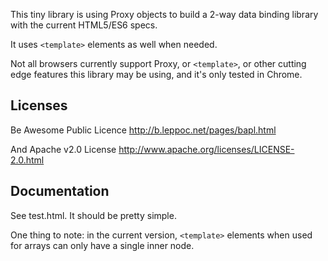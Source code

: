 This tiny library is using Proxy objects to build a 2-way data binding library
with the current HTML5/ES6 specs.

It uses `<template>` elements as well when needed.

Not all browsers currently support Proxy, or `<template>`, or other cutting
edge features this library may be using, and it's only tested in Chrome.

## Licenses

Be Awesome Public Licence
http://b.leppoc.net/pages/bapl.html

And Apache v2.0 License
http://www.apache.org/licenses/LICENSE-2.0.html

## Documentation

See test.html. It should be pretty simple.

One thing to note: in the current version, `<template>` elements when used for
arrays can only have a single inner node.
